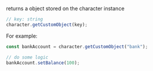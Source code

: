 returns a object stored on the character instance

```ts
// key: string
character.getCustomObject(key);
```

For example:

```ts
const bankAccount = character.getCustomObject("bank");

// do some logic
bankAccount.setBalance(100);
```
